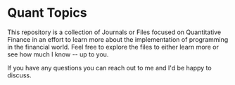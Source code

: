 # Quant Topics

This repository is a collection of Journals or Files focused on Quantitative Finance in an effort to learn more about the implementation of programming in the financial world. Feel free to explore the files to either learn more or see how much I know -- up to you. 

If you have any questions you can reach out to me and I'd be happy to discuss.
